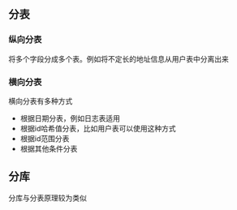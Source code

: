 ## 分表 

### 纵向分表
  将多个字段分成多个表。例如将不定长的地址信息从用户表中分离出来

### 横向分表
  横向分表有多种方式
+ 根据日期分表，例如日志表适用
+ 根据id哈希值分表，比如用户表可以使用这种方式
+ 根据id范围分表
+ 根据其他条件分表


## 分库

分库与分表原理较为类似
